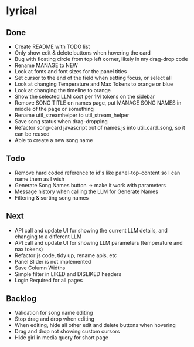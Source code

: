# lyrical

## Done
 - Create README with TODO list
 - Only show edit & delete buttons when hovering the card
 - Bug with floating circle from top left corner, likely in my drag-drop code
 - Rename MANAGE to NEW
 - Look at fonts and font sizes for the panel titles
 - Set cursor to the end of the field when setting focus, or select all
 - Look at changing Temperature and Max Tokens to orange or blue
 - Look at changing the timeline to orange
 - Show the selected LLM cost per 1M tokens on the sidebar
 - Remove SONG TITLE on names page, put MANAGE SONG NAMES in middle of the page or something
 - Rename util_streamhelper to util_stream_helper
 - Save song status when drag-dropping
 - Refactor song-card javascript out of names.js into util_card_song, so it can be reused
 - Able to create a new song name


## Todo
 - Remove hard coded reference to id's like panel-top-content so I can name them as I wish
 - Generate Song Names button -> make it work with parameters
 - Message history when calling the LLM for Generate Names
 - Filtering & sorting song names


## Next
 - API call and update UI for showing the current LLM details, and changing to a different LLM
 - API call and update UI for showing LLM parameters (temperature and nax tokens)
 - Refactor js code, tidy up, rename apis, etc
 - Panel Slider is not implemented
 - Save Column Widths
 - Simple filter in LIKED and DISLIKED headers
 - Login Required for all pages


## Backlog
 - Validation for song name editing
 - Stop drag and drop when editing
 - When editing, hide all other edit and delete buttons when hovering
 - Drag and drop not showing custom cursors
 - Hide girl in media query for short page
